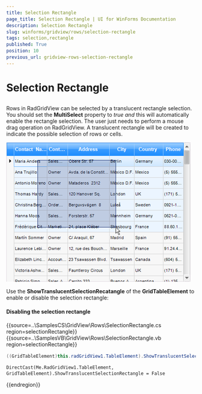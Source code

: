 ```yaml
---
title: Selection Rectangle
page_title: Selection Rectangle | UI for WinForms Documentation
description: Selection Rectangle
slug: winforms/gridview/rows/selection-rectangle
tags: selection,rectangle
published: True
position: 10
previous_url: gridview-rows-selection-rectangle
---
```


# Selection Rectangle

## 

Rows in RadGridView can be selected by a translucent rectangle selection. You should set the __MultiSelect__ property to *true and* this will automatically enable the rectangle selection. The user just needs to perform a mouse drag operation on RadGridView. A translucent rectangle will be created to indicate the possible selection of rows or cells.

![gridview-rows-selection-rectangle 001](images/gridview-rows-selection-rectangle001.png)



Use the __ShowTranslucentSelectionRecatangle__ of the __GridTableElement__ to enable or disable the selection rectangle:

####  Disabling the selection rectangle 

{{source=..\SamplesCS\GridView\Rows\SelectionRectangle.cs region=selectionRectangle}} 
{{source=..\SamplesVB\GridView\Rows\SelectionRectangle.vb region=selectionRectangle}} 

````C#
((GridTableElement)this.radGridView1.TableElement).ShowTranslucentSelectionRectangle = false;

````
````VB.NET
DirectCast(Me.RadGridView1.TableElement, GridTableElement).ShowTranslucentSelectionRectangle = False

````

{{endregion}}